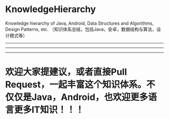 # KnowledgeHierarchy
Knowledge hierarchy of Java, Android, Data Structures and Algorithms, Design Patterns, etc. （知识体系总结，包括Java，安卓，数据结构与算法，设计模式等）





---

---

---

# 欢迎大家提建议，或者直接Pull Request，一起丰富这个知识体系。不仅仅是Java，Android，也欢迎更多语言更多IT知识！！！

